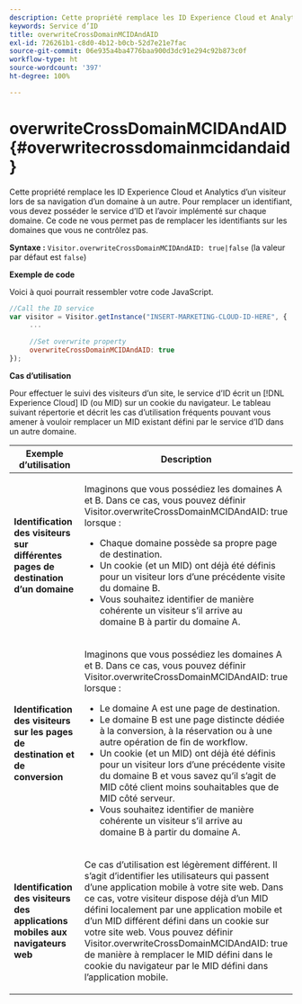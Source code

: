 ```yaml
---
description: Cette propriété remplace les ID Experience Cloud et Analytics d’un visiteur lors de sa navigation d’un domaine à un autre. Pour remplacer un identifiant, vous devez posséder le service d’ID et l’avoir implémenté sur chaque domaine. Ce code ne vous permet pas de remplacer les identifiants sur les domaines que vous ne contrôlez pas.
keywords: Service d’ID
title: overwriteCrossDomainMCIDAndAID
exl-id: 726261b1-c8d0-4b12-b0cb-52d7e21e7fac
source-git-commit: 06e935a4ba4776baa900d3dc91e294c92b873c0f
workflow-type: ht
source-wordcount: '397'
ht-degree: 100%

---
```


# overwriteCrossDomainMCIDAndAID{#overwritecrossdomainmcidandaid}

Cette propriété remplace les ID Experience Cloud et Analytics d’un visiteur lors de sa navigation d’un domaine à un autre. Pour remplacer un identifiant, vous devez posséder le service d’ID et l’avoir implémenté sur chaque domaine. Ce code ne vous permet pas de remplacer les identifiants sur les domaines que vous ne contrôlez pas.

**Syntaxe :** `Visitor.overwriteCrossDomainMCIDAndAID: true|false` (la valeur par défaut est `false`)

**Exemple de code**

Voici à quoi pourrait ressembler votre code JavaScript.

```js
//Call the ID service 
var visitor = Visitor.getInstance("INSERT-MARKETING-CLOUD-ID-HERE", { 
     ... 
 
     //Set overwrite property 
     overwriteCrossDomainMCIDAndAID: true 
}); 
```

**Cas d’utilisation**

Pour effectuer le suivi des visiteurs d’un site, le service d’ID écrit un [!DNL Experience Cloud] ID (ou MID) sur un cookie du navigateur. Le tableau suivant répertorie et décrit les cas d’utilisation fréquents pouvant vous amener à vouloir remplacer un MID existant défini par le service d’ID dans un autre domaine.

<table id="table_FC1AF6551D6646E0BF1C4FB7C1316EBB"> 
 <thead> 
  <tr> 
   <th colname="col1" class="entry"> Exemple d’utilisation </th> 
   <th colname="col2" class="entry"> Description </th> 
  </tr> 
 </thead>
 <tbody> 
  <tr> 
   <td colname="col1"> <p> <b>Identification des visiteurs sur différentes pages de destination d’un domaine</b> </p> </td> 
   <td colname="col2"> <p>Imaginons que vous possédiez les domaines A et B. Dans ce cas, vous pouvez définir <span class="codeph">Visitor.overwriteCrossDomainMCIDAndAID: true</span> lorsque : </p> <p> 
     <ul id="ul_FB4704BFE7134F1688E34BF1A36627B7"> 
      <li id="li_FF71FD1FB9DD4702B675A140FAD2B481">Chaque domaine possède sa propre page de destination. </li> 
      <li id="li_78F75469D32D473B93148B46D35E67F1">Un cookie (et un MID) ont déjà été définis pour un visiteur lors d’une précédente visite du domaine B. </li> 
      <li id="li_305CE5138EEB43D3BF9CE38D1E7FFA04">Vous souhaitez identifier de manière cohérente un visiteur s’il arrive au domaine B à partir du domaine A. </li> 
     </ul> </p> </td> 
  </tr> 
  <tr> 
   <td colname="col1"> <p> <b>Identification des visiteurs sur les pages de destination et de conversion</b> </p> </td> 
   <td colname="col2"> <p>Imaginons que vous possédiez les domaines A et B. Dans ce cas, vous pouvez définir <span class="codeph">Visitor.overwriteCrossDomainMCIDAndAID: true</span> lorsque : </p> 
    <ul id="ul_7BEBFD523A2F47AFB6963536E43692D0"> 
     <li id="li_71586080489340E2A6C0B263F231E3DE">Le domaine A est une page de destination. </li> 
     <li id="li_4E3D3CB380EE4F1BAC4CD752194AE8DE">Le domaine B est une page distincte dédiée à la conversion, à la réservation ou à une autre opération de fin de workflow. </li> 
     <li id="li_FB393B16CFAC4D2D9B2328EBA4573C1A">Un cookie (et un MID) ont déjà été définis pour un visiteur lors d’une précédente visite du domaine B et vous savez qu’il s’agit de MID côté client moins souhaitables que de MID côté serveur. </li> 
     <li id="li_36FC138530A4476A995C0F9FD73C41DE">Vous souhaitez identifier de manière cohérente un visiteur s’il arrive au domaine B à partir du domaine A. </li> 
    </ul> </td> 
  </tr> 
  <tr> 
   <td colname="col1"> <p> <b>Identification des visiteurs des applications mobiles aux navigateurs web</b> </p> </td> 
   <td colname="col2"> <p>Ce cas d’utilisation est légèrement différent. Il s’agit d’identifier les utilisateurs qui passent d’une application mobile à votre site web. Dans ce cas, votre visiteur dispose déjà d’un MID défini localement par une application mobile et d’un MID différent défini dans un cookie sur votre site web. Vous pouvez définir <span class="codeph">Visitor.overwriteCrossDomainMCIDAndAID: true</span> de manière à remplacer le MID défini dans le cookie du navigateur par le MID défini dans l’application mobile. </p> </td> 
  </tr> 
 </tbody> 
</table>

